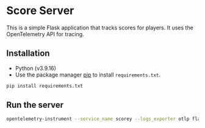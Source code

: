 # Score Server

This is a simple Flask application that tracks scores for players. It uses the OpenTelemetry API for tracing.

## Installation
* Python (v3.9.16)
* Use the package manager [pip](https://pip.pypa.io/en/stable/) to install `requirements.txt`.

```bash
pip install requirements.txt
```

## Run the server

```bash
opentelemetry-instrument --service_name scorey --logs_exporter otlp flask run -p 5001
```
